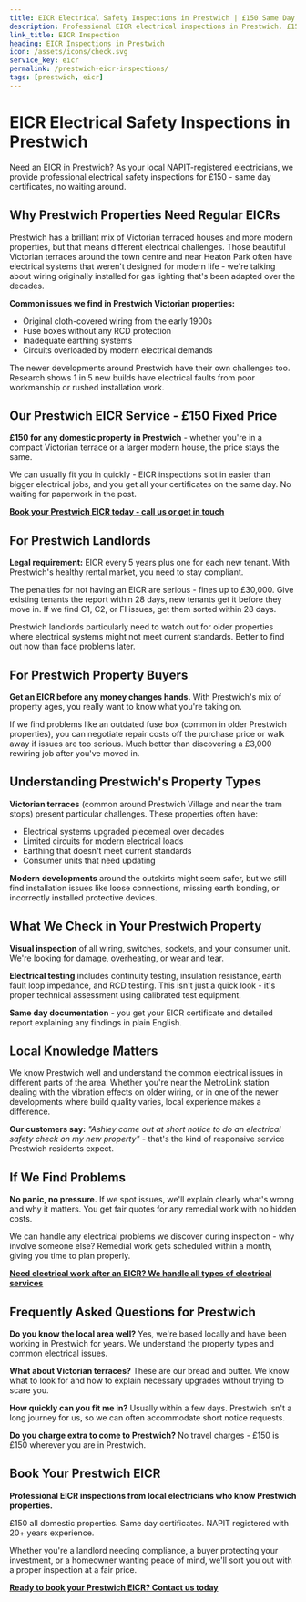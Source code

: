 ```yaml
---
title: EICR Electrical Safety Inspections in Prestwich | £150 Same Day Certificate
description: Professional EICR electrical inspections in Prestwich. £150 all domestic properties, same day certificates. NAPIT registered, 20+ years experience. Victorian terraces specialist.
link_title: EICR Inspection
heading: EICR Inspections in Prestwich
icon: /assets/icons/check.svg
service_key: eicr
permalink: /prestwich-eicr-inspections/
tags: [prestwich, eicr]
---
```


# EICR Electrical Safety Inspections in Prestwich

Need an EICR in Prestwich? As your local NAPIT-registered electricians, we provide professional electrical safety inspections for £150 - same day certificates, no waiting around.

## Why Prestwich Properties Need Regular EICRs

Prestwich has a brilliant mix of Victorian terraced houses and more modern properties, but that means different electrical challenges. Those beautiful Victorian terraces around the town centre and near Heaton Park often have electrical systems that weren't designed for modern life - we're talking about wiring originally installed for gas lighting that's been adapted over the decades.

**Common issues we find in Prestwich Victorian properties:**

- Original cloth-covered wiring from the early 1900s
- Fuse boxes without any RCD protection
- Inadequate earthing systems
- Circuits overloaded by modern electrical demands

The newer developments around Prestwich have their own challenges too. Research shows 1 in 5 new builds have electrical faults from poor workmanship or rushed installation work.

## Our Prestwich EICR Service - £150 Fixed Price

**£150 for any domestic property in Prestwich** - whether you're in a compact Victorian terrace or a larger modern house, the price stays the same.

We can usually fit you in quickly - EICR inspections slot in easier than bigger electrical jobs, and you get all your certificates on the same day. No waiting for paperwork in the post.

**[Book your Prestwich EICR today - call us or get in touch](/contact/)**

## For Prestwich Landlords

**Legal requirement:** EICR every 5 years plus one for each new tenant. With Prestwich's healthy rental market, you need to stay compliant.

The penalties for not having an EICR are serious - fines up to £30,000. Give existing tenants the report within 28 days, new tenants get it before they move in. If we find C1, C2, or FI issues, get them sorted within 28 days.

Prestwich landlords particularly need to watch out for older properties where electrical systems might not meet current standards. Better to find out now than face problems later.

## For Prestwich Property Buyers

**Get an EICR before any money changes hands.** With Prestwich's mix of property ages, you really want to know what you're taking on.

If we find problems like an outdated fuse box (common in older Prestwich properties), you can negotiate repair costs off the purchase price or walk away if issues are too serious. Much better than discovering a £3,000 rewiring job after you've moved in.

## Understanding Prestwich's Property Types

**Victorian terraces** (common around Prestwich Village and near the tram stops) present particular challenges. These properties often have:

- Electrical systems upgraded piecemeal over decades
- Limited circuits for modern electrical loads
- Earthing that doesn't meet current standards
- Consumer units that need updating

**Modern developments** around the outskirts might seem safer, but we still find installation issues like loose connections, missing earth bonding, or incorrectly installed protective devices.

## What We Check in Your Prestwich Property

**Visual inspection** of all wiring, switches, sockets, and your consumer unit. We're looking for damage, overheating, or wear and tear.

**Electrical testing** includes continuity testing, insulation resistance, earth fault loop impedance, and RCD testing. This isn't just a quick look - it's proper technical assessment using calibrated test equipment.

**Same day documentation** - you get your EICR certificate and detailed report explaining any findings in plain English.

## Local Knowledge Matters

We know Prestwich well and understand the common electrical issues in different parts of the area. Whether you're near the MetroLink station dealing with the vibration effects on older wiring, or in one of the newer developments where build quality varies, local experience makes a difference.

**Our customers say:** _"Ashley came out at short notice to do an electrical safety check on my new property"_ - that's the kind of responsive service Prestwich residents expect.

## If We Find Problems

**No panic, no pressure.** If we spot issues, we'll explain clearly what's wrong and why it matters. You get fair quotes for any remedial work with no hidden costs.

We can handle any electrical problems we discover during inspection - why involve someone else? Remedial work gets scheduled within a month, giving you time to plan properly.

**[Need electrical work after an EICR? We handle all types of electrical services](/services/)**

## Frequently Asked Questions for Prestwich

**Do you know the local area well?** Yes, we're based locally and have been working in Prestwich for years. We understand the property types and common electrical issues.

**What about Victorian terraces?** These are our bread and butter. We know what to look for and how to explain necessary upgrades without trying to scare you.

**How quickly can you fit me in?** Usually within a few days. Prestwich isn't a long journey for us, so we can often accommodate short notice requests.

**Do you charge extra to come to Prestwich?** No travel charges - £150 is £150 wherever you are in Prestwich.

## Book Your Prestwich EICR

**Professional EICR inspections from local electricians who know Prestwich properties.**

£150 all domestic properties. Same day certificates. NAPIT registered with 20+ years experience.

Whether you're a landlord needing compliance, a buyer protecting your investment, or a homeowner wanting peace of mind, we'll sort you out with a proper inspection at a fair price.

**[Ready to book your Prestwich EICR? Contact us today](/contact/)**

